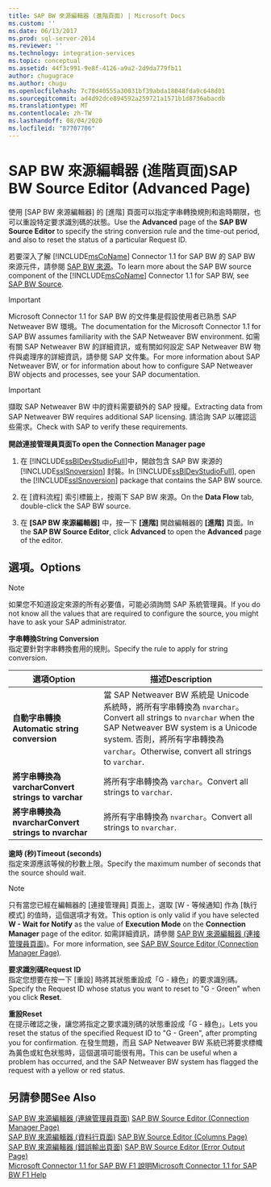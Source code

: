 ```yaml
---
title: SAP BW 來源編輯器 (進階頁面) | Microsoft Docs
ms.custom: ''
ms.date: 06/13/2017
ms.prod: sql-server-2014
ms.reviewer: ''
ms.technology: integration-services
ms.topic: conceptual
ms.assetid: 44f3c991-9e8f-4126-a9a2-2d9da779fb11
author: chugugrace
ms.author: chugu
ms.openlocfilehash: 7c78d40555a30031bf39abda18048fda9c648d01
ms.sourcegitcommit: ad4d92dce894592a259721a1571b1d8736abacdb
ms.translationtype: MT
ms.contentlocale: zh-TW
ms.lasthandoff: 08/04/2020
ms.locfileid: "87707706"
---
```

# <a name="sap-bw-source-editor-advanced-page"></a><span data-ttu-id="3de72-102">SAP BW 來源編輯器 (進階頁面)</span><span class="sxs-lookup"><span data-stu-id="3de72-102">SAP BW Source Editor (Advanced Page)</span></span>
  <span data-ttu-id="3de72-103">使用 [SAP BW 來源編輯器] 的 [進階] 頁面可以指定字串轉換規則和逾時期限，也可以重設特定要求識別碼的狀態。</span><span class="sxs-lookup"><span data-stu-id="3de72-103">Use the **Advanced** page of the **SAP BW Source Editor** to specify the string conversion rule and the time-out period, and also to reset the status of a particular Request ID.</span></span>  
  
 <span data-ttu-id="3de72-104">若要深入了解 [!INCLUDE[msCoName](../../includes/msconame-md.md)] Connector 1.1 for SAP BW 的 SAP BW 來源元件，請參閱 [SAP BW 來源](sap-bw-source.md)。</span><span class="sxs-lookup"><span data-stu-id="3de72-104">To learn more about the SAP BW source component of the [!INCLUDE[msCoName](../../includes/msconame-md.md)] Connector 1.1 for SAP BW, see [SAP BW Source](sap-bw-source.md).</span></span>  
  
> [!IMPORTANT]  
>  <span data-ttu-id="3de72-105">Microsoft Connector 1.1 for SAP BW 的文件集是假設使用者已熟悉 SAP Netweaver BW 環境。</span><span class="sxs-lookup"><span data-stu-id="3de72-105">The documentation for the Microsoft Connector 1.1 for SAP BW assumes familiarity with the SAP Netweaver BW environment.</span></span> <span data-ttu-id="3de72-106">如需有關 SAP Netweaver BW 的詳細資訊，或有關如何設定 SAP Netweaver BW 物件與處理序的詳細資訊，請參閱 SAP 文件集。</span><span class="sxs-lookup"><span data-stu-id="3de72-106">For more information about SAP Netweaver BW, or for information about how to configure SAP Netweaver BW objects and processes, see your SAP documentation.</span></span>  
  
> [!IMPORTANT]  
>  <span data-ttu-id="3de72-107">擷取 SAP Netweaver BW 中的資料需要額外的 SAP 授權。</span><span class="sxs-lookup"><span data-stu-id="3de72-107">Extracting data from SAP Netweaver BW requires additional SAP licensing.</span></span> <span data-ttu-id="3de72-108">請洽詢 SAP 以確認這些需求。</span><span class="sxs-lookup"><span data-stu-id="3de72-108">Check with SAP to verify these requirements.</span></span>  
  
 <span data-ttu-id="3de72-109">**開啟連接管理員頁面**</span><span class="sxs-lookup"><span data-stu-id="3de72-109">**To open the Connection Manager page**</span></span>  
  
1.  <span data-ttu-id="3de72-110">在 [!INCLUDE[ssBIDevStudioFull](../../includes/ssbidevstudiofull-md.md)]中，開啟包含 SAP BW 來源的 [!INCLUDE[ssISnoversion](../../includes/ssisnoversion-md.md)] 封裝。</span><span class="sxs-lookup"><span data-stu-id="3de72-110">In [!INCLUDE[ssBIDevStudioFull](../../includes/ssbidevstudiofull-md.md)], open the [!INCLUDE[ssISnoversion](../../includes/ssisnoversion-md.md)] package that contains the SAP BW source.</span></span>  
  
2.  <span data-ttu-id="3de72-111">在 [資料流程]  索引標籤上，按兩下 SAP BW 來源。</span><span class="sxs-lookup"><span data-stu-id="3de72-111">On the **Data Flow** tab, double-click the SAP BW source.</span></span>  
  
3.  <span data-ttu-id="3de72-112">在 **[SAP BW 來源編輯器]** 中，按一下 **[進階]** 開啟編輯器的 **[進階]** 頁面。</span><span class="sxs-lookup"><span data-stu-id="3de72-112">In the **SAP BW Source Editor**, click **Advanced** to open the **Advanced** page of the editor.</span></span>  
  
## <a name="options"></a><span data-ttu-id="3de72-113">選項。</span><span class="sxs-lookup"><span data-stu-id="3de72-113">Options</span></span>  
  
> [!NOTE]  
>  <span data-ttu-id="3de72-114">如果您不知道設定來源的所有必要值，可能必須詢問 SAP 系統管理員。</span><span class="sxs-lookup"><span data-stu-id="3de72-114">If you do not know all the values that are required to configure the source, you might have to ask your SAP administrator.</span></span>  
  
 <span data-ttu-id="3de72-115">**字串轉換**</span><span class="sxs-lookup"><span data-stu-id="3de72-115">**String Conversion**</span></span>  
 <span data-ttu-id="3de72-116">指定要針對字串轉換套用的規則。</span><span class="sxs-lookup"><span data-stu-id="3de72-116">Specify the rule to apply for string conversion.</span></span>  
  
|<span data-ttu-id="3de72-117">選項</span><span class="sxs-lookup"><span data-stu-id="3de72-117">Option</span></span>|<span data-ttu-id="3de72-118">描述</span><span class="sxs-lookup"><span data-stu-id="3de72-118">Description</span></span>|  
|------------|-----------------|  
|<span data-ttu-id="3de72-119">**自動字串轉換**</span><span class="sxs-lookup"><span data-stu-id="3de72-119">**Automatic string conversion**</span></span>|<span data-ttu-id="3de72-120">當 SAP Netweaver BW 系統是 Unicode 系統時，將所有字串轉換為 `nvarchar`。</span><span class="sxs-lookup"><span data-stu-id="3de72-120">Convert all strings to `nvarchar` when the SAP Netweaver BW system is a Unicode system.</span></span> <span data-ttu-id="3de72-121">否則，將所有字串轉換為 `varchar`。</span><span class="sxs-lookup"><span data-stu-id="3de72-121">Otherwise, convert all strings to `varchar`.</span></span>|  
|<span data-ttu-id="3de72-122">**將字串轉換為 varchar**</span><span class="sxs-lookup"><span data-stu-id="3de72-122">**Convert strings to varchar**</span></span>|<span data-ttu-id="3de72-123">將所有字串轉換為 `varchar`。</span><span class="sxs-lookup"><span data-stu-id="3de72-123">Convert all strings to `varchar`.</span></span>|  
|<span data-ttu-id="3de72-124">**將字串轉換為 nvarchar**</span><span class="sxs-lookup"><span data-stu-id="3de72-124">**Convert strings to nvarchar**</span></span>|<span data-ttu-id="3de72-125">將所有字串轉換為 `nvarchar`。</span><span class="sxs-lookup"><span data-stu-id="3de72-125">Convert all strings to `nvarchar`.</span></span>|  
  
 <span data-ttu-id="3de72-126">**逾時 (秒)**</span><span class="sxs-lookup"><span data-stu-id="3de72-126">**Timeout (seconds)**</span></span>  
 <span data-ttu-id="3de72-127">指定來源應該等候的秒數上限。</span><span class="sxs-lookup"><span data-stu-id="3de72-127">Specify the maximum number of seconds that the source should wait.</span></span>  
  
> [!NOTE]  
>  <span data-ttu-id="3de72-128">只有當您已經在編輯器的 [連接管理員] 頁面上，選取 [W - 等候通知] 作為 [執行模式] 的值時，這個選項才有效。</span><span class="sxs-lookup"><span data-stu-id="3de72-128">This option is only valid if you have selected **W - Wait for Notify** as the value of **Execution Mode** on the **Connection Manager** page of the editor.</span></span> <span data-ttu-id="3de72-129">如需詳細資訊，請參閱 [SAP BW 來源編輯器 &#40;連接管理員頁面&#41;](sap-bw-source-editor-connection-manager-page.md)。</span><span class="sxs-lookup"><span data-stu-id="3de72-129">For more information, see [SAP BW Source Editor &#40;Connection Manager Page&#41;](sap-bw-source-editor-connection-manager-page.md).</span></span>  
  
 <span data-ttu-id="3de72-130">**要求識別碼**</span><span class="sxs-lookup"><span data-stu-id="3de72-130">**Request ID**</span></span>  
 <span data-ttu-id="3de72-131">指定您想要在按一下 [重設]  時將其狀態重設成「G - 綠色」的要求識別碼。</span><span class="sxs-lookup"><span data-stu-id="3de72-131">Specify the Request ID whose status you want to reset to "G - Green" when you click **Reset**.</span></span>  
  
 <span data-ttu-id="3de72-132">**重設**</span><span class="sxs-lookup"><span data-stu-id="3de72-132">**Reset**</span></span>  
 <span data-ttu-id="3de72-133">在提示確認之後，讓您將指定之要求識別碼的狀態重設成「G - 綠色」。</span><span class="sxs-lookup"><span data-stu-id="3de72-133">Lets you reset the status of the specified Request ID to "G - Green", after prompting you for confirmation.</span></span> <span data-ttu-id="3de72-134">在發生問題，而且 SAP Netweaver BW 系統已將要求標幟為黃色或紅色狀態時，這個選項可能很有用。</span><span class="sxs-lookup"><span data-stu-id="3de72-134">This can be useful when a problem has occurred, and the SAP Netweaver BW system has flagged the request with a yellow or red status.</span></span>  
  
## <a name="see-also"></a><span data-ttu-id="3de72-135">另請參閱</span><span class="sxs-lookup"><span data-stu-id="3de72-135">See Also</span></span>  
 <span data-ttu-id="3de72-136">[SAP BW 來源編輯器 &#40;連線管理員頁面&#41;](sap-bw-source-editor-connection-manager-page.md) </span><span class="sxs-lookup"><span data-stu-id="3de72-136">[SAP BW Source Editor &#40;Connection Manager Page&#41;](sap-bw-source-editor-connection-manager-page.md) </span></span>  
 <span data-ttu-id="3de72-137">[SAP BW 來源編輯器 &#40;資料行頁面&#41;](sap-bw-source-editor-columns-page.md) </span><span class="sxs-lookup"><span data-stu-id="3de72-137">[SAP BW Source Editor &#40;Columns Page&#41;](sap-bw-source-editor-columns-page.md) </span></span>  
 <span data-ttu-id="3de72-138">[SAP BW 來源編輯器 &#40;錯誤輸出頁面&#41;](sap-bw-source-editor-error-output-page.md) </span><span class="sxs-lookup"><span data-stu-id="3de72-138">[SAP BW Source Editor &#40;Error Output Page&#41;](sap-bw-source-editor-error-output-page.md) </span></span>  
 [<span data-ttu-id="3de72-139">Microsoft Connector 1.1 for SAP BW F1 說明</span><span class="sxs-lookup"><span data-stu-id="3de72-139">Microsoft Connector 1.1 for SAP BW F1 Help</span></span>](../microsoft-connector-for-sap-bw-f1-help.md)  
  
  

